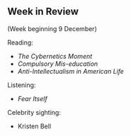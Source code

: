 ## Week in Review
(Week beginning 9 December)

Reading:
* _The Cybernetics Moment_
* _Compulsory Mis-education_
* _Anti-Intellectualism in American Life_

Listening:
* _Fear Itself_

Celebrity sighting:
* Kristen Bell
